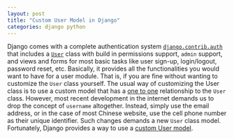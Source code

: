 ```yaml
---
layout: post
title: "Custom User Model in Django"
categories: django python
---
```

Django comes with a complete authentication system [`django.contrib.auth`][django-auth] that includes a [`User`][django-user] class with build in permissions support, `admin` support, and views and forms for most basic tasks like user sign-up, login/logout, password reset, etc. Basically, it provides all the functionalities you would want to have for a user module. That is, if you are fine without wanting to customize the `User` class yourself. The usual way of customizing the User class is to use a custom model that has a [one to one][django-one-to-one] relationship to the `User` class. However, most recent development in the internet demands us to drop the concept of `username` altogether. Instead, simply use the email address, or in the case of most Chinese website, use the cell phone number as their unique identifier. Such changes demands a new `User` class model. Fortunately, Django provides a way to use a [custom User model][django-custom-user].

[django-auth]: https://docs.djangoproject.com/en/1.8/topics/auth/
[django-user]: https://docs.djangoproject.com/en/1.8/ref/contrib/auth/#user
[django-one-to-one]: https://docs.djangoproject.com/en/1.8/ref/models/fields/#ref-onetoone
[django-custom-user]: https://docs.djangoproject.com/en/1.8/topics/auth/customizing/#substituting-a-custom-user-model
